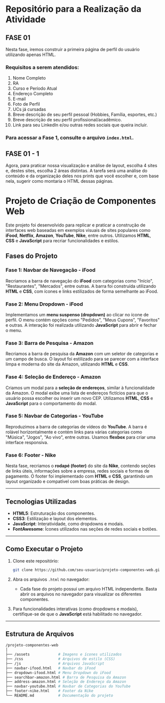 # Repositório para a Realização da Atividade

## FASE 01
Nesta fase, iremos construir a primeira página de perfil do usuário utilizando apenas HTML. 

### Requisitos a serem atendidos:
1. Nome Completo
2. RA
3. Curso e Período Atual
4. Endereço Completo
5. E-mail
6. Foto de Perfil
7. UCs já cursadas
8. Breve descrição de seu perfil pessoal (Hobbies, Família, esportes, etc.)
9. Breve descrição de seu perfil profissional/acadêmico.
10. Link para seu LinkedIn e/ou outras redes sociais que queira incluir.

### Para acessar a Fase 1, consulte o arquivo `index.html`.


## FASE 01 - 1
Agora, para praticar nossa visualização e análise de layout, escolha 4 sites e, destes sites, escolha 2 áreas distintas. A tarefa será uma análise do conteúdo e da organização deles nos prints que você escolher e, com base nela, sugerir como montaria o HTML dessas páginas.

# Projeto de Criação de Componentes Web

Este projeto foi desenvolvido para replicar e praticar a construção de interfaces web baseadas em exemplos visuais de sites populares como **iFood**, **Netflix**, **Amazon**, **YouTube**, **Nike**, entre outros. Utilizamos **HTML**, **CSS** e **JavaScript** para recriar funcionalidades e estilos.

## Fases do Projeto

### Fase 1: Navbar de Navegação - iFood
Recriamos a barra de navegação do **iFood** com categorias como "Início", "Restaurantes", "Mercados", entre outras. A barra foi construída utilizando **HTML** e **CSS**, com ícones e links estilizados de forma semelhante ao iFood.

### Fase 2: Menu Dropdown - iFood
Implementamos um **menu suspenso (dropdown)** ao clicar no ícone de perfil. O menu contém opções como "Pedidos", "Meus Cupons", "Favoritos" e outras. A interação foi realizada utilizando **JavaScript** para abrir e fechar o menu.

### Fase 3: Barra de Pesquisa - Amazon
Recriamos a barra de pesquisa da **Amazon** com um seletor de categorias e um campo de busca. O layout foi estilizado para se parecer com a interface limpa e moderna do site da Amazon, utilizando **HTML** e **CSS**.

### Fase 4: Seleção de Endereço - Amazon
Criamos um modal para a **seleção de endereços**, similar à funcionalidade da Amazon. O modal exibe uma lista de endereços fictícios para que o usuário possa escolher ou inserir um novo CEP. Utilizamos **HTML**, **CSS** e **JavaScript** para o comportamento do modal.

### Fase 5: Navbar de Categorias - YouTube
Reproduzimos a barra de categorias de vídeos do **YouTube**. A barra é rolável horizontalmente e contém links para várias categorias como "Música", "Jogos", "Ao vivo", entre outras. Usamos **flexbox** para criar uma interface responsiva.

### Fase 6: Footer - Nike
Nesta fase, recriamos o **rodapé (footer)** do site da **Nike**, contendo seções de links úteis, informações sobre a empresa, redes sociais e formas de pagamento. O footer foi implementado com **HTML** e **CSS**, garantindo um layout organizado e compatível com boas práticas de design.

---

## Tecnologias Utilizadas

- **HTML5**: Estruturação dos componentes.
- **CSS3**: Estilização e layout dos elementos.
- **JavaScript**: Interatividade, como dropdowns e modais.
- **FontAwesome**: Ícones utilizados nas seções de redes sociais e botões.

---

## Como Executar o Projeto

1. Clone este repositório:
    ```bash
    git clone https://github.com/seu-usuario/projeto-componentes-web.git
    ```

2. Abra os arquivos `.html` no navegador:
    - Cada fase do projeto possui um arquivo HTML independente. Basta abrir os arquivos no navegador para visualizar os diferentes componentes.

3. Para funcionalidades interativas (como dropdowns e modais), certifique-se de que o **JavaScript** está habilitado no navegador.

---

## Estrutura de Arquivos

```bash
/projeto-componentes-web
│
├── /assets             # Imagens e ícones utilizados
├── /css                # Arquivos de estilo (CSS)
├── /js                 # Arquivos JavaScript
├── navbar-ifood.html   # Navbar do iFood
├── dropdown-ifood.html # Menu Dropdown do iFood
├── searchbar-amazon.html # Barra de Pesquisa da Amazon
├── address-amazon.html # Seleção de Endereço da Amazon
├── navbar-youtube.html # Navbar de Categorias do YouTube
├── footer-nike.html    # Footer da Nike
└── README.md           # Documentação do projeto
